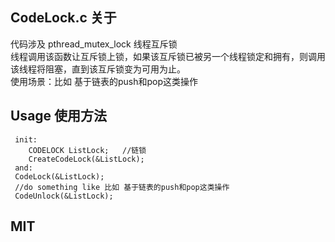 ## CodeLock.c 关于  
代码涉及 pthread_mutex_lock 线程互斥锁    
线程调用该函数让互斥锁上锁，如果该互斥锁已被另一个线程锁定和拥有，则调用该线程将阻塞，直到该互斥锁变为可用为止。    
使用场景：比如 基于链表的push和pop这类操作    
## Usage 使用方法  
```  
 init:  
    CODELOCK ListLock;   //链锁  
    CreateCodeLock(&ListLock);  
 and:  
 CodeLock(&ListLock);  
 //do something like 比如 基于链表的push和pop这类操作  
 CodeUnlock(&ListLock);  
```  
## MIT  
